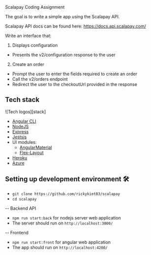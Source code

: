 Scalapay Coding Assignment

The goal is to write a simple app using the Scalapay API.

Scalapay API docs can be found here:
https://docs.api.scalapay.com/

Write an interface that:
1) Displays configuration
- Presents the v2/configuration response to the user

2) Create an order
- Prompt the user to enter the fields required to create an order
- Call the v2/orders endpoint
- Redirect the user to the checkoutUrl provided in the response



## Tech stack

![Tech logos][stack]

- [Angular CLI][cli]
- [NodeJS][nodejs]
- [Express][expressjs]
- [Jestsjs][jestsjs]
- UI modules:
  - [AngularMaterial][angular-material]
  - [Flex-Layout][angular-flex-layout]
- [Heroku][heroku]
- [Azure][azure]

[cli]: https://cli.angular.io/
[nodejs]: https://nodejs.org/
[jestsjs]: https://jestjs.io/
[expressjs]: https://www.expressjs.com/
[heroku]: https://www.heroku.com/
[angular-material]: https://material.angular.io/
[angular-flex-layout]: https://github.com/angular/flex-layout/
[azure]: https://azure.microsoft.com/


## Setting up development environment 🛠


- `git clone https://github.com/rickykiet83/scalapay`
- `cd scalapay`

-- Backend API

- `npm run start:back` for nodejs server web application
- The server should run on `http://localhost:3000/`

-- Frontend

- `npm run start:front` for angular web application
- The app should run on `http://localhost:4200/`